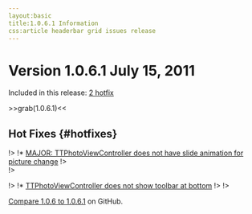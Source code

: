 ```yaml
---
layout:basic
title:1.0.6.1 Information
css:article headerbar grid issues release
---
```


<div id="content">
<div class="fixed-width" markdown="1">

Version 1.0.6.1 July 15, 2011
=============
Included in this release:
[2 hotfix](#hotfixes)

<div>
>>grab(1.0.6.1)<<
</div>

Hot Fixes {#hotfixes}
-----------

!> !* <a href="https://github.com/facebook/three20/issues/603">MAJOR: TTPhotoViewController does not have slide animation for picture change</a>
!>  
!>  

!> !* <a href="https://github.com/facebook/three20/issues/604">TTPhotoViewController does not show toolbar at bottom</a>
!> 
!>  


[Compare 1.0.6 to 1.0.6.1](https://github.com/facebook/three20/compare/1.0.6...1.0.6.1) on GitHub.

<div class="clearfix"></div>

</div> <!-- .fixed-width -->
</div> <!-- #content -->
